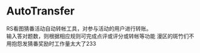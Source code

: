 # AutoTransfer
RS看图猜番活动自动转帐工具，对参与活动的用户进行转账。  
输入答对题数，则根据相应规则可完成点评或评分或转帐等功能
漫区的斑竹们不用抱怨发猜番奖励时工作量太大了233  
